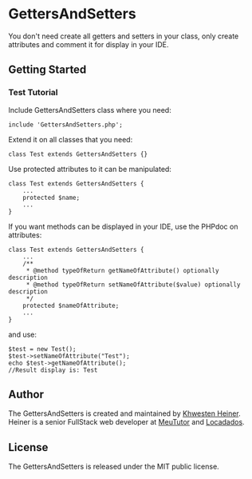 # GettersAndSetters
You don't need create all getters and setters in your class, only create attributes and comment it for display in your IDE.

## Getting Started

### Test Tutorial

Include GettersAndSetters class where you need:

    include 'GettersAndSetters.php';

Extend it on all classes that you need:

    class Test extends GettersAndSetters {}

Use protected attributes to it can be manipulated:

    class Test extends GettersAndSetters {
        ...
        protected $name;
        ...
    }

If you want methods can be displayed in your IDE, use the PHPdoc on attributes:

    class Test extends GettersAndSetters {
        ...
        /**
         * @method typeOfReturn getNameOfAttribute() optionally description
         * @method typeOfReturn setNameOfAttribute($value) optionally description
         */
        protected $nameOfAttribute;
        ...
    }

and use:

    $test = new Test();
    $test->setNameOfAttribute("Test");
    echo $test->getNameOfAttribute();
    //Result display is: Test

## Author

The GettersAndSetters is created and maintained by [Khwesten Heiner](https://www.facebook.com/khwesten). Heiner is a senior FullStack web developer at [MeuTutor](http://www.meututor.com.br/) and [Locadados](https://www.facebook.com/locadados).

## License

The GettersAndSetters is released under the MIT public license.

